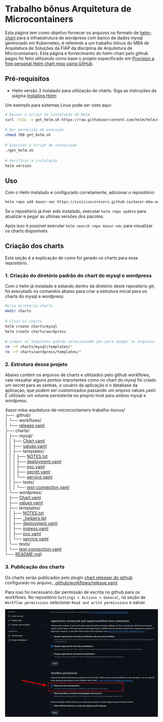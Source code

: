 # Trabalho bônus Arquitetura de Microcontainers

Esta página tem como objetivo fornecer os arquivos no formato de [helm-chart](https://helm.sh/) para a infraestrutura de wordpress com banco de dados mysql gerenciado em Kubernetes, é referente a um trabalho bônus do MBA de Arquitetura de Soluções da FIAP da disciplina de Arquitetura de Microcontainers. Esta página e fornecimento do helm-chart pelo github pages foi feito utilizando como base o projeto especificado em [Provision a free personal Helm chart repo using GitHub](https://medium.com/@gerkElznik/provision-a-free-personal-helm-chart-repo-using-github-583b668d9ba4).

## Pré-requisitos

* Helm versão 3 instalado para utilização de charts. Siga as instruções da página [Installing Helm](https://helm.sh/docs/intro/install/)

Um exemplo para sistemas Linux pode ser visto aqui:

```bash
# Baixar o script de instalação do Helm
curl -fsSL -o get_helm.sh https://raw.githubusercontent.com/helm/helm/main/scripts/get-helm-3

# Dar permissão de execução
chmod 700 get_helm.sh

# Executar o script de instalação
./get_helm.sh

# Verificar a instalação
helm version
```

## Uso

Com o Helm instalado e configurado corretamente, adicionar o repositório:

```bash
helm repo add 4asor-vmc https://viniciuscornieri.github.io/4asor-mba-aquitetura-de-microcontainers-trabalho-bonus/
```

Se o repositório já tiver sido instalado, executar `helm repo update` para atualizar e pegar as ultimas versões dos pacotes.

Após isso é possível executar `helm search repo 4asor-vmc` para visualizar os charts disponíveis.

## Criação dos charts

Esta seção é a explicação de como foi gerado os charts para esse repositório.


### 1. Criação do diretório padrão do chart do mysql e wordpress
Com o helm já instalado e estando dentro da diretório deste repositório git, foi executado os comandos abaixo para criar a estrutura inicial para os charts do mysql e wordpress:

```bash
#cria diretório charts
mkdir charts

# Criar os charts
helm create charts/mysql
helm create charts/wordpress

# Limpar os templates padrão selecionando yes para apagar os arquivos
rm -rf charts/mysql/templates/*
rm -rf charts/wordpress/templates/*
```

### 2. Estrutura desse projeto

Abaixo contém os arquivos de charts e utilizados pelo github workflows, vale ressaltar alguns pontos importantes como
no chart do mysql foi criado um secret para  as senhas, o usuário da aplicação e o database da aplicação, que podem ser customizados passando um arquivo values.yaml. É utilizado um volume persistente no proprio host para ambos mysql e wordpress.


4asor-mba-aquitetura-de-microcontainers-trabalho-bonus/\
├── .github/\
│   └── workflows/\
│       └── [release.yaml](https://raw.githubusercontent.com/viniciusCornieri/4asor-mba-aquitetura-de-microcontainers-trabalho-bonus/refs/heads/gh-pages/.github/workflows/release.yaml)\
├── charts/\
│   ├── mysql/\
│   │   ├── [Chart.yaml](charts/mysql/Chart.yaml)\
│   │   ├── [values.yaml](charts/mysql/values.yaml) \
│   │   ├── templates/\
│   │   │   ├── [NOTES.txt](charts/mysql/templates/NOTES.txt) \
│   │   │   ├── [deployment.yaml](charts/mysql/templates/deployment.yaml)\
│   │   │   ├── [pvc.yaml](charts/mysql/templates/pvc.yaml)\
│   │   │   ├── [secret.yaml](charts/mysql/templates/secret.yaml)\
│   │   │   └── [service.yaml](charts/mysql/templates/service.yaml)\
│   │   ├── tests/\
│   │   │   └── [test-connection.yaml](charts/mysql/templates/tests/test-connection.yaml)\
│   └── wordpress/\
│       ├── [Chart.yaml](charts/wordpress/Chart.yaml)\
│       ├── [values.yaml](charts/wordpress/values.yaml)\
│       ├── templates/\
│       │   ├── [NOTES.txt](charts/wordpress/templates/NOTES.txt)\
│       │   ├── [_helpers.tpl](charts/wordpress/templates/_helpers.tpl)\
│       │   ├── [deployment.yaml](charts/wordpress/templates/deployment.yaml)\
│       │   ├── [ingress.yaml](charts/wordpress/templates/ingress.yaml)\
│       │   ├── [pvc.yaml](charts/wordpress/templates/pvc.yaml)\
│       │   └── [service.yaml](charts/wordpress/templates/service.yaml)\
│       └── tests/\
│           └── [test-connection.yaml](charts/wordpress/templates/tests/test-connection.yaml)\
└── [README.md](README.md)\



### 3. Publicação dos charts

Os charts serão publicados pelo plugin [chart releaser do github](https://github.com/helm/chart-releaser-action) configurado no arquivo, [.github/workflows/release.yaml](.github/workflows/release.yaml).

Para isso foi necessário dar permissão de escrita no github para os workflows. No repositório `Settings > Actions > General`, na seção de `Workflow permissions` selecionar `Read and write permissions` e salvar.

![github-workflow-permissions](docs/github-workflow-permissions.png)